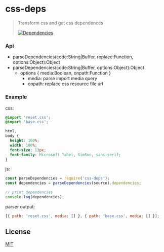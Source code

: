 # css-deps

> Transform css and get css dependences
>
> [![Dependencies][david-image]][david-url]

### Api

* parseDependencies(code:String|Buffer, replace:Function, options:Object):Object
* parseDependencies(code:String|Buffer, options:Object):Object
  * options { media:Boolean, onpath:Function }
    * media: parse import media query
    * onpath: replace css resource file url

### Example

css:

```css
@import 'reset.css';
@import 'base.css';

html,
body {
  height: 100%;
  width: 100%;
  font-size: 13px;
  font-family: Microsoft Yahei, SimSun, sans-serif;
}
```

js:

```js
const parseDependencies = require('css-deps');
const dependencies = parseDependencies(source).dependencies;

// print dependencies
console.log(dependencies);
```

parser output:

```js
[{ path: 'reset.css', media: [] }, { path: 'base.css', media: [] }];
```

## License

[MIT](LICENSE)

[david-image]: http://img.shields.io/david/nuintun/css-deps.svg?style=flat-square
[david-url]: https://david-dm.org/nuintun/css-deps
